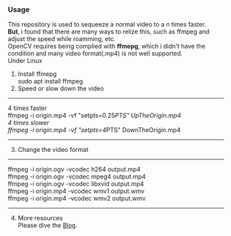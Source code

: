 ### Usage
This repository is used to sequeeze a normal video to a n times faster.   
__But__, i found that there are many ways to relize this, such as ffmpeg and adjust the speed while roamming, etc.   
OpenCV requires being complied with __ffmepg__, which i didn't have the condition and many video format(.mp4) is not well supported.   
Under Linux   
1. Install ffmepg   
sudo apt install ffmpeg   
2. Speed or slow down the video
***
4 times faster   
ffmpeg -i origin.mp4 -vf  "setpts=0.25*PTS" UpTheOrigin.mp4  
4 times slower   
ffmpeg -i origin.mp4 -vf "setpts=4*PTS" DownTheOrigin.mp4  
***
3. Change the video format  
***
ffmpeg -i origin.ogv -vcodec h264 output.mp4  
ffmpeg -i origin.ogv -vcodec mpeg4 output.mp4  
ffmpeg -i origin.ogv -vcodec libxvid output.mp4  
ffmpeg -i origin.mp4 -vcodec wmv1 output.wmv  
ffmpeg -i origin.mp4 -vcodec wmv2 output.wmv  
***
4. More resources  
Please dive the [Blog](https://blog.csdn.net/WuLex/article/details/101513018).